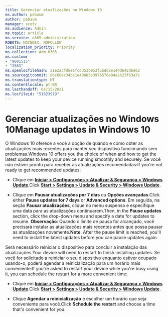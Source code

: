 ```yaml
---
title: Gerenciar atualizações no Windows 10
ms.author: pebaum
author: pebaum
manager: scotv
ms.audience: Admin
ms.topic: article
ms.service: o365-administration
ROBOTS: NOINDEX, NOFOLLOW
localization_priority: Priority
ms.collection: Adm_O365
ms.custom:
- "9001515"
- "3583"
ms.openlocfilehash: 21e22cfd8e1fcd353b953f5bdd2e144d642dbeb2
ms.sourcegitcommit: 8bc60ec34bc1e40685e3976576e04a2623f63a7c
ms.translationtype: HT
ms.contentlocale: pt-BR
ms.lasthandoff: 04/15/2021
ms.locfileid: "51823919"
---
```

# <a name="manage-updates-in-windows-10"></a><span data-ttu-id="089b0-102">Gerenciar atualizações no Windows 10</span><span class="sxs-lookup"><span data-stu-id="089b0-102">Manage updates in Windows 10</span></span>

<span data-ttu-id="089b0-103">O Windows 10 oferece a você a opção de quando e como obter as atualizações mais recentes para manter seu dispositivo funcionando sem problemas.</span><span class="sxs-lookup"><span data-stu-id="089b0-103">Windows 10 offers you the choice of when and how to get the latest updates to keep your device running smoothly and securely.</span></span> <span data-ttu-id="089b0-104">Se você não estiver pronto para receber as atualizações recomendadas:</span><span class="sxs-lookup"><span data-stu-id="089b0-104">If you're not ready to get recommended updates:</span></span>

- <span data-ttu-id="089b0-105">Clique em **[Iniciar > Configurações > Atualizar & Segurança > Windows Update](ms-settings:windowsupdate)**.</span><span class="sxs-lookup"><span data-stu-id="089b0-105">Click **[Start > Settings > Update & Security > Windows Update](ms-settings:windowsupdate)**.</span></span>

- <span data-ttu-id="089b0-106">Clique em **Pausar atualizações por 7 dias** ou **Opções avançadas**.</span><span class="sxs-lookup"><span data-stu-id="089b0-106">Click either **Pause updates for 7 days** or **Advanced options**.</span></span> <span data-ttu-id="089b0-107">Em seguida, na seção **Pausar atualizações**, clique no menu suspenso e especifique uma data para as atualizações continuarem.</span><span class="sxs-lookup"><span data-stu-id="089b0-107">Then, in the **Pause updates** section, click the drop-down menu and specify a date for updates to resume.</span></span> <span data-ttu-id="089b0-108">**Observação**: Quando o limite de pausa for alcançado, você precisará instalar as atualizações mais recentes antes que possa pausar as atualizações novamente.</span><span class="sxs-lookup"><span data-stu-id="089b0-108">**Note**: After the pause limit is reached, you'll need to install the latest updates before you can pause updates again.</span></span>

<span data-ttu-id="089b0-109">Será necessário reiniciar o dispositivo para concluir a instalação das atualizações.</span><span class="sxs-lookup"><span data-stu-id="089b0-109">Your device will need to restart to finish installing updates.</span></span> <span data-ttu-id="089b0-110">Se você for solicitado a reiniciar o seu dispositivo enquanto estiver ocupado usando-o, poderá agendar a reinicialização para um horário mais conveniente:</span><span class="sxs-lookup"><span data-stu-id="089b0-110">If you're asked to restart your device while you're busy using it, you can schedule the restart for a more convenient time:</span></span>

- <span data-ttu-id="089b0-111">Clique em **[Iniciar > Configurações > Atualizar & Segurança > Windows Update](ms-settings:windowsupdate)**.</span><span class="sxs-lookup"><span data-stu-id="089b0-111">Click **[Start > Settings > Update & Security > Windows Update](ms-settings:windowsupdate)**.</span></span>

- <span data-ttu-id="089b0-112">Clique **Agendar a reinicialização** e escolher um horário que seja conveniente para você.</span><span class="sxs-lookup"><span data-stu-id="089b0-112">Click **Schedule the restart** and choose a time that's convenient for you.</span></span>
